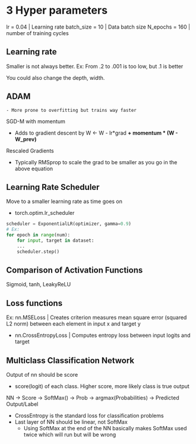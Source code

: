 # 3 Hyper parameters
lr = 0.04       | Learning rate
batch_size = 10 | Data batch size
N_epochs = 160  | number of training cycles


## Learning rate
Smaller is not always better. Ex: From .2 to .001 is too low, but .1 is better

You could also change the depth, width.

## ADAM 
    - More prone to overfitting but trains way faster 
SGD-M with momentum
- Adds to gradient descent by W <- W - lr*grad **+ momentum * (W - W_prev)**

Rescaled Gradients
- Typically RMSprop to scale the grad to be smaller as you go in the above equation

## Learning Rate Scheduler
Move to a smaller learning rate as time goes on
- torch.optim.lr_scheduler
```py
scheduler = ExponentialLR(optimizer, gamma=0.9)
# Ex:
for epoch in range(num):
    for input, target in dataset:
    ...
    scheduler.step()
```

## Comparison of Activation Functions
Sigmoid, tanh, LeakyReLU

## Loss functions
Ex: nn.MSELoss | Creates criterion measures mean square error (squared L2 norm) between each element in input x and target y
- nn.CrossEntropyLoss | Computes entropy loss between input logits and target

## Multiclass Classification Network
Output of nn should be score
- score(logit) of each class. Higher score, more likely class is true output

NN -> Score -> SoftMax() -> Prob -> argmax(Probabilities) -> Predicted Output/Label
- CrossEntropy is the standard loss for classification problems
- Last layer of NN should be linear, not SoftMax
    - Using SoftMax at the end of the NN basically makes SoftMax used twice which will run but will be wrong





